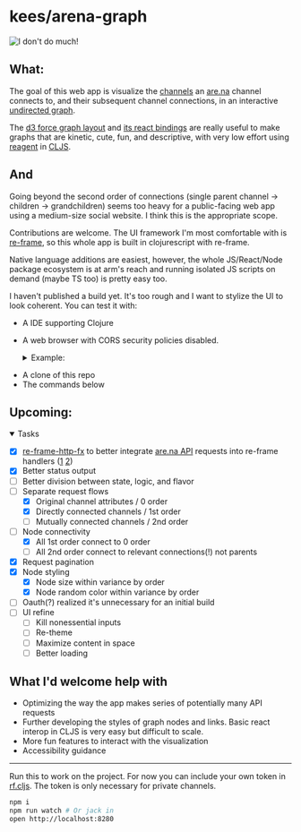 # kees/arena-graph

![I don't do much!](https://user-images.githubusercontent.com/6820950/189788029-f401bf54-31f8-47c5-9afd-abe829e07637.png)

## What:

The goal of this web app is visualize the [channels](https://support.are.na/help/whats-a-channel) an [are.na](https://www.are.na/) channel connects to, and their subsequent channel connections, in an interactive [undirected graph](https://en.wikipedia.org/wiki/Graph_(discrete_mathematics)#Graph).

The [d3 force graph layout](https://github.com/d3/d3-force) and [its react bindings](https://github.com/vasturiano/react-force-graph/) are really useful to make graphs that are kinetic, cute, fun, and descriptive, with very low effort using [reagent](https://github.com/reagent-project/reagent) in [CLJS](https://clojurescript.org/).

## And

Going beyond the second order of connections (single parent channel → children → grandchildren) seems too heavy for a public-facing web app using a medium-size social website. I think this is the appropriate scope.

Contributions are welcome. The UI framework I'm most comfortable with is [re-frame](https://github.com/day8/re-frame), so this whole app is built in clojurescript with re-frame.

Native language additions are easiest, however, the whole JS/React/Node package ecosystem is at arm's reach and running isolated JS scripts on demand (maybe TS too) is pretty easy too.

I haven't published a build yet. It's too rough and I want to stylize the UI to look coherent. You can test it with:

- A IDE supporting Clojure
- A web browser with CORS security policies disabled. <details>
  <summary>Example:</summary>

    ```sh
    rm -r /tmp/chro/ # Be careful
    open -na Chromium --args --disable-web-security --user-data-dir="/tmp/chro"
    ```

</details>

- A clone of this repo
- The commands below

## Upcoming:

<details open>
  <summary>Tasks</summary>

- [x] [re-frame-http-fx](https://github.com/day8/re-frame-http-fx) to better integrate [are.na API](https://dev.are.na/documentation/channels) requests into re-frame handlers ([1](https://day8.github.io/re-frame/EffectfulHandlers/) [2](https://day8.github.io/re-frame/Effects/))
- [x] Better status output
- [ ] Better division between state, logic, and flavor
- [ ] Separate request flows
  - [x] Original channel attributes / 0 order
  - [x] Directly connected channels / 1st order
  - [ ] Mutually connected channels / 2nd order
- [ ] Node connectivity
  - [x] All 1st order connect to 0 order
  - [ ] All 2nd order connect to relevant connections(!) not parents
- [x] Request pagination
- [x] Node styling
  - [x] Node size within variance by order
  - [x] Node random color within variance by order
- [ ] Oauth(?) realized it's unnecessary for an initial build
- [ ] UI refine
  - [ ] Kill nonessential inputs
  - [ ] Re-theme
  - [ ] Maximize content in space
  - [ ] Better loading

</details>

## What I'd welcome help with

- Optimizing the way the app makes series of potentially many API requests
- Further developing the styles of graph nodes and links. Basic react interop in CLJS is very easy but difficult to scale.
- More fun features to interact with the visualization
- Accessibility guidance

---

Run this to work on the project. For now you can include your own token in [rf.cljs](src/kees/arena_graph/rf.cljs). The token is only necessary for private channels.

```sh
npm i
npm run watch # Or jack in
open http://localhost:8280
```
